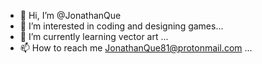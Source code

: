 - 👋 Hi, I’m @JonathanQue
- 👀 I’m interested in coding and designing games...
- 🌱 I’m currently learning vector art ...
- 📫 How to reach me JonathanQue81@protonmail.com ...

<!---
JonathanQue81/JonathanQue81 is a ✨ special ✨ repository because its `README.md` (this file) appears on your GitHub profile.
You can click the Preview link to take a look at your changes.
--->
